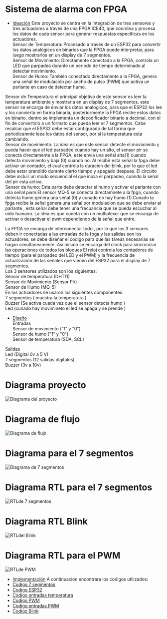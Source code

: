 # Sistema de alarma con FPGA



- [Ideación](./ideacion/README.md)
Este proyecto se centra en la integración de tres sensores y tres actuadores a través de una FPGA ICE40, que coordina y procesa los datos de cada sensor para generar respuestas específicas en los actuadores.  
Sensor de Temperatura: Procesado a través de un ESP32 para convertir los datos analógicos en binarios que la FPGA puede interpretar, para luego mostrarlos en un display de 7 segmentos.  
Sensor de Movimiento: Directamente conectado a la FPGA, controla un LED que parpadea durante un período de tiempo determinado al detectar movimiento.  
Sensor de Humo: También conectado directamente a la FPGA, genera una señal de modulación por ancho de pulso (PWM) que activa un parlante en caso de detectar humo. 

Sensor de Temperatura  el principal objetivo de este sensor es leer la temperatura ambiente y mostrarla en un display de 7 segmentos. este sensor se encarga de enviar los datos analogicos, para que el ESP32 los lee y los convierta en forma binaria, posteriormente la FPGA recibe estos datos en binario, dentro se implementa un decodificador binario a decimal, con el fin de convertirlo a un formato que pueda leer el 7 segmentos.  Cabe recalcar que el ESP32 debe estar configurado de tal forma que periodicamnte leea los datos del sensor, por si la temperatura esta cambiando.  
Sensor de movimiento: La idea es que este sensor detecte el movimiento y pueda hacer que el led parpadee cuando hay un alto, el sensor pir se conecta directamente a la FPGA, este envia una señal alta(1) cuando detecta movimiento y baja (0) cuando no. Al recibir esta señal la fpga debe activar un contador, el cual controla la duracion del blink, por lo que el led debe estar prendido durante cierto tiempo y apagado despues.  El circuito debe incluir un modo secuencial el que inicia el parpadeo, cuando la señal del pir esta activa.  
Sensor de humo:  Esta parte debe detectar el humo y activar el parlante con una señal pwm.El sensor MQ-5 se conecta directamnete a la fpga, cuando detecta humo genera una señal (0) y cunado no hay humo (1).Cunado la fpga recibe la señal genera una señal por modulacion que se debe enviar al parlante , esta señal debe tener una frecuancia que se pueda escuchar al oido humano. La idea es que cuneta con un multiplexor que se encarga de activar o desactivar el pwm dependiendo de la señal que entre. 

La FPGA se encarga de interconectar todo , por lo que los  3 sensores deben ir conectadas a las entradas de  la fpga y las salidas son los actuadores, se debe diseñar el codigo para que las tareas necesarias se hagan simultaneamente. Asi mismo se encarga del clock para sincronizar las operaciones de todos los bloques El reloj controla los contadores de tiempo (para el parpadeo del LED y el PWM) y la frecuencia de actualización de las señales que vienen del ESP32 para el display de 7 segmentos.  
Los 3 sensores utilizados son los siguientes:  
Sensor de temperatura (DHT11)  
Sensor de Movimiento (Sensor Pir)  
Sensor de Humo (MQ-5)  
En los actuadores se usaron los siguientes componentes:  
7 segmentos ( muestra la temperatura )  
Buzzer (Se activa cuada vez que el sensor detecta humo )  
Led (cunado hay movimineto el led se apaga y se prende )  
 
- [Diseño](./diseño/README.md)  
Entradas  
Sensor de movimiento ("1" y "0")  
Sensor de humo ("1" y "0")  
Sensor de temperatura (SDA, SCL)  

Salidas  
Led (Digital 0v a 5 V)  
7 segmentos (12 salidas digitales)  
Buzzer (3v a 10v)  
# Diagrama proyecto  
![Diagrama del proyecto](https://github.com/JhoanSebastin/electronica-digital-1-unal/blob/main/Diagrama%20proyecto.jpg)  
# Diagrama de flujo  
![Diagrama de flujo](https://github.com/JhoanSebastin/electronica-digital-1-unal/blob/main/Diagrama%20de%20flujo.jpg)  
# Diagrama para el 7 segmentos  
![Diagrama de 7 segmentos](https://github.com/JhoanSebastin/electronica-digital-1-unal/blob/main/Diagrama%207%20.jpg)  
# Diagrama RTL para el 7 segmentos  
![RTLde 7 segmentos](https://github.com/JhoanSebastin/electronica-digital-1-unal/blob/main/Diagrama%207%20rl.jpg)  
# Diagrama RTL Blink 
![RTLdel Blink](https://github.com/JhoanSebastin/electronica-digital-1-unal/blob/main/blink%20rtl.jpg)  
# Diagrama RTL para el PWM 
![RTLde PWM](https://github.com/JhoanSebastin/electronica-digital-1-unal/blob/main/pwm%20rtl.jpg)

- [Implementación](./implementacion/README.md)
A continuacion encontrara los codigos utilizados:  
- [Codigo 7 segmentos](./7segmentos.v)  
- [Codigo ESP32](./ESP32.py)
- [Codigo entradas temperatura](./top.pcf)  
- [Codigo PWM](./pwm.v)
- [Codigo entradas PWM](./entradaspwm.pcf)
- [Codigo Blink](./BLINK.v)






